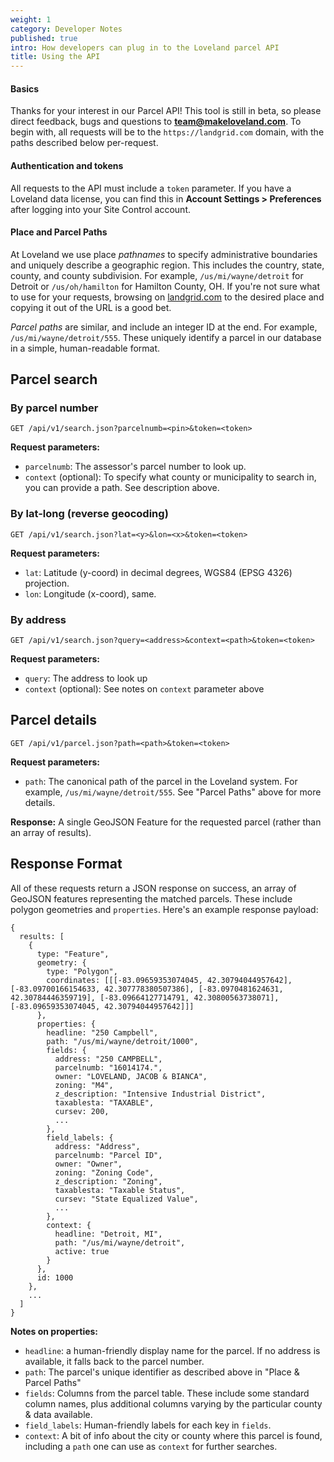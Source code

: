 ```yaml
---
weight: 1
category: Developer Notes
published: true
intro: How developers can plug in to the Loveland parcel API
title: Using the API
---
```

#### Basics

Thanks for your interest in our Parcel API! This tool is still in beta, so please direct feedback, bugs and questions to **team@makeloveland.com**. To begin with, all requests will be to the `https://landgrid.com` domain, with the paths described below per-request.

#### Authentication and tokens

All requests to the API must include a `token` parameter. If you have a Loveland data license, you can find this in **Account Settings > Preferences** after logging into your Site Control account.

#### Place and Parcel Paths

At Loveland we use place *pathnames* to specify administrative boundaries and uniquely describe a geographic region. This includes the country, state, county, and county subdivision. For example, `/us/mi/wayne/detroit` for Detroit or `/us/oh/hamilton` for Hamilton County, OH. If you're not sure what to use for your requests, browsing on [landgrid.com](https://landgrid.com/us) to the desired place and copying it out of the URL is a good bet.

*Parcel paths* are similar, and include an integer ID at the end. For example, `/us/mi/wayne/detroit/555`. These uniquely identify a parcel in our database in a simple, human-readable format.


## Parcel search


### By parcel number

`GET /api/v1/search.json?parcelnumb=<pin>&token=<token>`

**Request parameters:**
* `parcelnumb`: The assessor's parcel number to look up.
* `context` (optional): To specify what county or municipality to search in, you can provide a path. See description above.


### By lat-long (reverse geocoding)

`GET /api/v1/search.json?lat=<y>&lon=<x>&token=<token>`

**Request parameters:**
* `lat`: Latitude (y-coord) in decimal degrees, WGS84 (EPSG 4326) projection.
* `lon`: Longitude (x-coord), same.


### By address

`GET /api/v1/search.json?query=<address>&context=<path>&token=<token>`

**Request parameters:**
* `query`: The address to look up
* `context` (optional): See notes on `context` parameter above


## Parcel details

`GET /api/v1/parcel.json?path=<path>&token=<token>`

**Request parameters:**
* `path`: The canonical path of the parcel in the Loveland system. For example, `/us/mi/wayne/detroit/555`. See "Parcel Paths" above for more details.

**Response:**
A single GeoJSON Feature for the requested parcel (rather than an array of results).

## Response Format

All of these requests return a JSON response on success, an array of GeoJSON features representing the matched parcels. These include polygon geometries and `properties`. Here's an example response payload:

    {
      results: [
      	{
          type: "Feature",
          geometry: {
            type: "Polygon",
            coordinates: [[[-83.09659353074045, 42.30794044957642], [-83.09700166154633, 42.307778380507386], [-83.0970481624631, 42.30784446359719], [-83.09664127714791, 42.30800563738071], [-83.09659353074045, 42.30794044957642]]]
          },
          properties: {
            headline: "250 Campbell",
            path: "/us/mi/wayne/detroit/1000",
            fields: {
              address: "250 CAMPBELL",
              parcelnumb: "16014174.",
              owner: "LOVELAND, JACOB & BIANCA",
              zoning: "M4",
              z_description: "Intensive Industrial District",
              taxablesta: "TAXABLE",
              cursev: 200,
              ...
            },
            field_labels: {
              address: "Address",
              parcelnumb: "Parcel ID",
              owner: "Owner",
              zoning: "Zoning Code",
              z_description: "Zoning",
              taxablesta: "Taxable Status",
              cursev: "State Equalized Value",
              ...
            },
            context: {
              headline: "Detroit, MI",
              path: "/us/mi/wayne/detroit",
              active: true
            }
          },
          id: 1000
        },
        ...
      ]
    }

**Notes on properties:**
  * `headline`: a human-friendly display name for the parcel. If no address is available, it falls back to the parcel number.
  * `path`: The parcel's unique identifier as described above in "Place & Parcel Paths"
  * `fields`: Columns from the parcel table. These include some standard column names, plus additional columns varying by the particular county & data available.
  * `field_labels`: Human-friendly labels for each key in `fields`.
  * `context`: A bit of info about the city or county where this parcel is found, including a `path` one can use as `context` for further searches.
